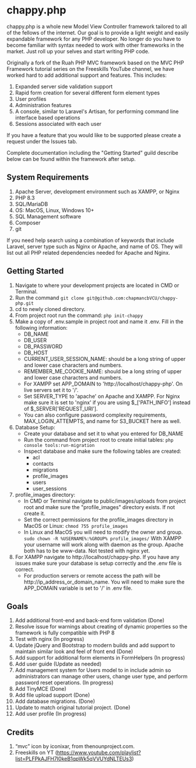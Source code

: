 # chappy.php
chappy.php is a whole new Model View Controller framework tailored to all of the fellows of the internet. Our goal is to provide a light weight and easily expandable framework for any PHP developer. No longer do you have to become familiar with syntax needed to work with other frameworks in the market. Just roll up your selves and start writing PHP code.

Originally a fork of the Ruah PHP MVC framework based on the MVC PHP Framework tutorial series on the Freeskills YouTube channel, we have worked hard to add additional support and features.  This includes:
1. Expanded server side validation support
2. Rapid form creation for several different form element types
3. User profiles
4. Administration features
5. A console, similar to Laravel's Artisan, for performing command line interface based operations
6. Sessions associated with each user

If you have a feature that you would like to be supported please create a request under the Issues tab.

Complete documentation including the "Getting Started" guild describe below can be found within the framework after setup.

## System Requirements
1. Apache Server, development environment such as XAMPP, or Nginx
2. PHP 8.3
3. SQL/MariaDB
4. OS: MacOS, Linux, Windows 10+
5. SQL Management software
6. Composer
7. git

If you need help search using a combination of keywords that include Laravel, server type such as Nginx or Apache, and name of OS.  They will list out all PHP related dependencies needed for Apache and Nginx.

## Getting Started
1. Navigate to where your development projects are located in CMD or Terminal.
2. Run the command ```git clone git@github.com:chapmancbVCU/chappy-php.git```
3. cd to newly cloned directory.
3. From project root run the command: ```php init-chappy```
4. Make a copy of .env.sample in project root and name it .env.  Fill in the following information:
   * DB_NAME
   * DB_USER
   * DB_PASSWORD
   * DB_HOST
   * CURRENT_USER_SESSION_NAME: should be a long string of upper and lower case characters and numbers.
   * REMEMBER_ME_COOKIE_NAME:  should be a long string of upper and lower case characters and numbers.
   * For XAMPP set APP_DOMAIN to 'http://localhost/chappy-php'.  On live servers set it to '/'.
   * Set SERVER_TYPE to 'apache' on Apache and XAMPP.  For Nginx make sure it is set to 'nginx' if you are using $_['PATH_INFO'] instead of $_SERVER['REQUEST_URI'].
   * You can also configure password complexity requirements, MAX_LOGIN_ATTEMPTS, and name for S3_BUCKET here as well.
5. Database Setup:
   * Create your database and set it to what you entered for DB_NAME
   * Run the command from project root to create initial tables:
      ```php console tools:run-migration```
   * Inspect database and make sure the following tables are created:
      * acl
      * contacts
      * migrations
      * profile_images
      * users
      * user_sessions
6. profile_images directory:
   * In CMD or Terminal navigate to public/images/uploads from project root and make sure the "profile_images" directory exists. If not create it.
   * Set the correct permissions for the profile_images directory in MacOS or Linux: ```chmod 755 profile_images```
   * In Linux and MacOS you will need to modify the owner and group.
      ```sudo chown -R %USERNAME%:%GROUP% profile_images/```
      With XAMPP your username will work along with daemon as the group. Apache both has to be www-data. Not tested with nginx yet.
7. For XAMPP navigate to http://localhost/chappy-php.  If you have any issues make sure your database is setup correctly and the .env file is correct.
   * For production servers or remote access the path will be http://ip_address_or_domain_name.  You will need to make sure the APP_DOMAIN variable is set to '/' in .env file.

## Goals
1. Add additional front-end and back-end form validation (Done)
2. Resolve issue for warnings about creating of dynamic properties so the framework is fully compatible with PHP 8
3. Test with nginx (In progress)
4. Update jQuery and Bootstrap to modern builds and add support to maintain similar look and feel of front end (Done)
5. Add support for additional form elements in FormHelpers (In progress)
6. Add user guide (Update as needed)
7. Add management system for Users model to in include admin so administrators can manage other users, change user type, and perform password reset operations. (In progress)
9. Add TinyMCE (Done)
10. Add file upload support (Done)
11. Add database migrations. (Done)
12. Update to match original tutorial project. (Done)
13. Add user profile (In progress)

## Credits
1. “mvc” icon by iconixar, from thenounproject.com.
2. Freeskills on YT (https://www.youtube.com/playlist?list=PLFPkAJFH7I0keB1qpWk5qVVUYdNLTEUs3)
